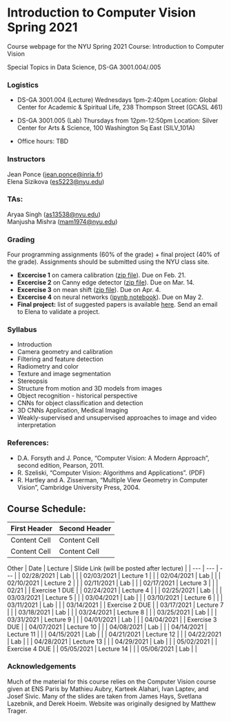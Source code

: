 # Introduction to Computer Vision Spring 2021
Course webpage for the NYU Spring 2021 Course: Introduction to Computer Vision

Special Topics in Data Science, DS-GA 3001.004/.005

### Logistics

* DS-GA 3001.004 (Lecture) 
Wednesdays 1pm-2:40pm 
Location: Global Center for Academic & Spiritual Life, 238 Thompson Street (GCASL 461)

* DS-GA 3001.005 (Lab) 
Thursdays from 12pm-12:50pm 
Location: Silver Center for Arts & Science, 100 Washington Sq East (SILV_101A)

* Office hours: TBD


### Instructors

Jean Ponce (jean.ponce@inria.fr)  
Elena Sizikova (es5223@nyu.edu)

### TAs:  
Aryaa Singh (as13538@nyu.edu)  
Manjusha Mishra (mam1974@nyu.edu)

### Grading

Four programming assignments (60% of the grade) + final project (40% of the
grade). Assignments should be submitted using the NYU class site.

* **Excercise 1** on camera calibration ([zip file](/homeworks/homework1.zip)).
Due on Feb. 21.
* **Excercise 2** on Canny edge detector ([zip file](/homeworks/homework2.zip)).
Due on Mar. 14.
* **Excercise 3** on mean shift ([zip file](/homeworks/homework3.zip)).
Due on Apr. 4.
* **Excercise 4** on neural networks ([ipynb notebook](/homeworks/homework4.ipynb)). 
Due on May 2.
* **Final project:** list of suggested papers is available [here](https://docs.google.com/document/d/15wjCUedE69u1c5ijW3S407oxISkLNlnHvB8ztOSvUUg/edit?usp=sharing). Send an email to Elena to validate a project. 

### Syllabus
  * Introduction
  * Camera geometry and calibration
  * Filtering and feature detection
  * Radiometry and color
  * Texture and image segmentation
  * Stereopsis
  * Structure from motion and 3D models from images
  * Object recognition - historical perspective
  * CNNs for object classification and detection
  * 3D CNNs Application, Medical Imaging
  * Weakly-supervised and unsupervised approaches to image and video interpretation 

### References:
* D.A. Forsyth and J. Ponce, “Computer Vision: A Modern Approach”, second edition, Pearson, 2011.
* R. Szeliski, “Computer Vision: Algorithms and Applications”. (PDF)
* R. Hartley and A. Zisserman, “Multiple View Geometry in Computer Vision”, Cambridge University Press, 2004.
  
## Course Schedule: 

| First Header  | Second Header |
| ------------- | ------------- |
| Content Cell  | Content Cell  |
| Content Cell  | Content Cell  |


Other
| Date | Lecture | Slide Link (will be posted after lecture) |
| --- | --- | --- |
| 02/28/2021 | Lab  |  |
| 02/03/2021 | Lecture 1 |  |
| 02/04/2021 | Lab |  |
| 02/10/2021 | Lecture 2 |  |
| 02/11/2021 | Lab |  |
| 02/17/2021 | Lecture 3 |  |
| 02/21 | | Exercise 1 DUE |
| 02/24/2021 | Lecture 4 |  |
| 02/25/2021 | Lab |  |
| 03/03/2021 | Lecture 5 |  |
| 03/04/2021 | Lab |  |
| 03/10/2021 | Lecture 6 |  |
| 03/11/2021 | Lab |  |
| 03/14/2021 |  | Exercise 2 DUE |
| 03/17/2021 | Lecture 7 |  |
| 03/18/2021 | Lab |  |
| 03/24/2021 | Lecture 8 |  |
| 03/25/2021 | Lab |  |
| 03/31/2021 | Lecture 9 |  |
| 04/01/2021 | Lab |  |
| 04/04/2021 |  | Exercise 3 DUE |
| 04/07/2021 | Lecture 10 |  |
| 04/08/2021 | Lab |  |
| 04/14/2021 | Lecture 11 |  |
| 04/15/2021 | Lab |  |
| 04/21/2021 | Lecture 12 |  |
| 04/22/2021 | Lab |  |
| 04/28/2021 | Lecture 13 |  |
| 04/29/2021 | Lab |  |
| 05/02/2021 | | Exercise 4 DUE |
| 05/05/2021 | Lecture 14 |  |
| 05/06/2021 | Lab |  |

### Acknowledgements
Much of the material for this course relies on the Computer Vision course given at ENS Paris by Mathieu Aubry, Karteek Alahari, Ivan Laptev, and Josef Sivic. Many of the slides are taken from James Hays, Svetlana Lazebnik, and Derek Hoeim. Website was originally designed by Matthew Trager.
